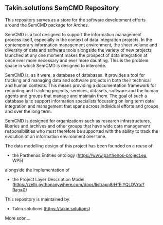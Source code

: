## Takin.solutions SemCMD Repository ##

This repository serves as a store for the software  development efforts around the SemCMD package for Arches. 

SemCMD is a tool designed to support the information management process itself, especially in the context of data integration projects. In the contemporary information management environment, the sheer volume and diversity of data and software tools alongside the variety of new projects launched at any one moment makes the prospect of data integration at once ever more necessary and ever more daunting. This is the problem space in which SemCMD is designed to intercede. 

SemCMD is, as it were, a database of databases. It provides a tool for tracking and managing data and software projects in both their technical and human contexts. This means providing a documentation framework for recording and tracking projects, services, datasets, software and the human agents and groups that manage and maintain them. The goal of such a database is to support information specialists focussing on long term data integration and management that spans across individual efforts and groups and over the long term. 

SemCMD is designed for organizations such as research infrastructures, libaries and archives and other groups that have wide data management responsibilities who must therefore be supported with the ability to track the evolution of an information environment over time.

The data modelling design of this project has been founded on a reuse of 

- the Parthenos Entities ontology (https://www.parthenos-project.eu, WP5)

alongside the implementation of 

- the Project Layer Description Model (https://zellij.pythonanywhere.com/docs/list/app8rHfEiYQLOVrtc?flag=0)

This repository is maintained by:

- Takin.solutions (https://takin.solutions)

More soon...
